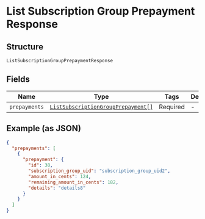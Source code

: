 
# List Subscription Group Prepayment Response

## Structure

`ListSubscriptionGroupPrepaymentResponse`

## Fields

| Name | Type | Tags | Description |
|  --- | --- | --- | --- |
| `prepayments` | [`ListSubscriptionGroupPrepayment[]`](../../doc/models/list-subscription-group-prepayment.md) | Required | - |

## Example (as JSON)

```json
{
  "prepayments": [
    {
      "prepayment": {
        "id": 38,
        "subscription_group_uid": "subscription_group_uid2",
        "amount_in_cents": 124,
        "remaining_amount_in_cents": 182,
        "details": "details8"
      }
    }
  ]
}
```

